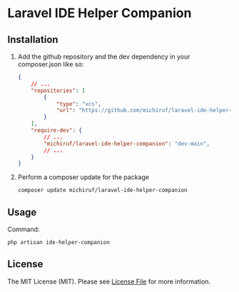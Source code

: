 # Laravel IDE Helper Companion

## Installation

1. Add the github repository and the dev dependency in your composer.json like so:
   ```json
   {
       // ...
       "repositories": [
           {
               "type": "vcs",
               "url": "https://github.com/michiruf/laravel-ide-helper-companion.git"
           }
       ],
       "require-dev": {
           // ...
           "michiruf/laravel-ide-helper-companion": "dev-main",
           // ...
       }
   }
   ```
2. Perform a composer update for the package
   ```shell
   composer update michiruf/laravel-ide-helper-companion
   ```
   
## Usage

Command:
```shell
php artisan ide-helper-companion
```

## License

The MIT License (MIT). Please see [License File](LICENSE.md) for more information.
